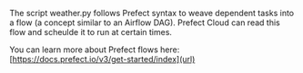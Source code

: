 The script weather.py follows Prefect syntax to weave dependent tasks into a flow (a concept similar to an Airflow DAG). Prefect Cloud can read this flow and scheulde it to run at certain times. 

You can learn more about Prefect flows here: [https://docs.prefect.io/v3/get-started/index](url)
